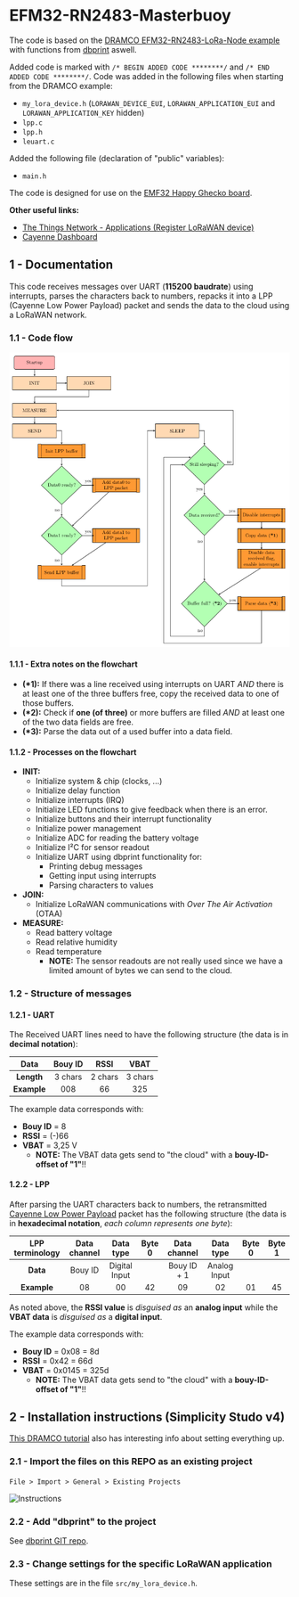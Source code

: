 # EFM32-RN2483-Masterbuoy

The code is based on the [DRAMCO EFM32-RN2483-LoRa-Node example](https://github.com/DRAMCO/EFM32-RN2483-LoRa-Node) with functions from [dbprint](https://github.com/Fescron/dbprint) aswell. 

Added code is marked with ```/* BEGIN ADDED CODE ********/``` and ```/* END ADDED CODE ********/```. Code was added in the following files when starting from the DRAMCO example:
- ```my_lora_device.h``` (```LORAWAN_DEVICE_EUI```, ```LORAWAN_APPLICATION_EUI``` and ```LORAWAN_APPLICATION_KEY``` hidden)
- ```lpp.c```
- ```lpp.h```
- ```leuart.c```

 Added the following file (declaration of "public" variables):
 - ```main.h```  

The code is designed for use on the [EMF32 Happy Ghecko board](https://www.silabs.com/products/development-tools/mcu/32-bit/efm32-happy-gecko-starter-kit).

**Other useful links:**
- [The Things Network - Applications (Register LoRaWAN device)](https://console.thethingsnetwork.org/applications/)
- [Cayenne Dashboard](https://cayenne.mydevices.com/cayenne/dashboard/start)

## 1 - Documentation

This code receives messages over UART (**115200 baudrate**) using interrupts, parses the characters back to numbers, repacks it into a LPP (Cayenne Low Power Payload) packet and sends the data to the cloud using a LoRaWAN network.

### 1.1 - Code flow

![Flowchart](/latex-flowchart/flowchart.png?raw=true "Flowchart")

#### 1.1.1 - Extra notes on the flowchart
- **(\*1):** If there was a line received using interrupts on UART *AND* there is at least one of the three buffers free, copy the received data to one of those buffers.
- **(\*2):** Check if **one (of three)** or more buffers are filled *AND* at least one of the two data fields are free.
- **(\*3):** Parse the data out of a used buffer into a data field.

#### 1.1.2 - Processes on the flowchart
- **INIT:**
  - Initialize system & chip (clocks, ...)
  - Initialize delay function
  - Initialize interrupts (IRQ)
  - Initialize LED functions to give feedback when there is an error.
  - Initialize buttons and their interrupt functionality
  - Initialize power management
  - Initialize ADC for reading the battery voltage
  - Initialize I²C for sensor readout
  - Initialize UART using dbprint functionality for:
    - Printing debug messages
    - Getting input using interrupts
    - Parsing characters to values
- **JOIN:**
  - Initialize LoRaWAN communications with *Over The Air Activation* (OTAA)
- **MEASURE:**
  - Read battery voltage
  - Read relative humidity
  - Read temperature
    - **NOTE:** The sensor readouts are not really used since we have a limited amount of bytes we can send to the cloud.

### 1.2 - Structure of messages

#### 1.2.1 - UART

The Received UART lines need to have the following structure (the data is in **decimal notation**):

|     Data    | Bouy ID |  RSSI   |  VBAT   |
|:-----------:|:-------:|:-------:|:-------:|
| **Length**  | 3 chars | 2 chars | 3 chars |
| **Example** |   008   |   66    |   325   |

The example data corresponds with:
- **Bouy ID** = 8
- **RSSI** = (-)66
- **VBAT** = 3,25 V
  - **NOTE:** The VBAT data gets send to "the cloud" with a **bouy-ID-offset of "1"**!!

#### 1.2.2 - LPP

After parsing the UART characters back to numbers, the retransmitted [Cayenne Low Power Payload](https://github.com/myDevicesIoT/cayenne-docs/blob/master/docs/LORA.md) packet has the following structure (the data is in **hexadecimal notation**, *each column represents one byte*):

| LPP terminology | Data channel |   Data type   | Byte 0 | Data channel |  Data type   | Byte 0 | Byte 1 | 
|:---------------:|:------------:|:-------------:|:------:|:------------:|:------------:|:------:|:------:|
|    **Data**     |   Bouy ID    | Digital Input |        | Bouy ID + 1  | Analog Input |        |        |
|   **Example**   |      08      |      00       |   42   |      09      |      02      |   01   |   45   |

As noted above, the **RSSI value** is *disguised as* an **analog input** while the **VBAT data** is *disguised as* a **digital input**.

The example data corresponds with:
- **Bouy ID** = 0x08 = 8d
- **RSSI** = 0x42 = 66d
- **VBAT** = 0x0145 = 325d
  - **NOTE:** The VBAT data gets send to "the cloud" with a **bouy-ID-offset of "1"**!!


## 2 - Installation instructions (Simplicity Studo v4)

[This DRAMCO tutorial](https://dramco.be/tutorials/low-power-iot/technology-campus-ghent-2018/iot-development-environment/node) also has interesting info about setting everything up.

### 2.1 - Import the files on this REPO as an existing project

`File > Import > General > Existing Projects`

![Instructions](https://dramco.be/tutorials/low-power-iot/technology-campus-ghent-2018/user/pages/03.iot-development-environment/02.Node/ezgif-3-c109845b4d-2.gif "Instructions")

### 2.2 - Add "dbprint" to the project

See [dbprint GIT repo](https://github.com/Fescron/dbprint).

### 2.3 - Change settings for the specific LoRaWAN application

These settings are in the file `src/my_lora_device.h`.
